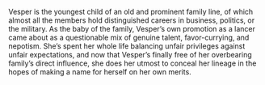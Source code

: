 Vesper is the youngest child of an old and prominent family line, of which almost all the members hold distinguished careers in business, politics, or the military. As the baby of the family, Vesper’s own promotion as a lancer came about as a questionable mix of genuine talent, favor-currying, and nepotism. She’s spent her whole life balancing unfair privileges against unfair expectations, and now that Vesper’s finally free of her overbearing family’s direct influence, she does her utmost to conceal her lineage in the hopes of making a name for herself on her own merits.
